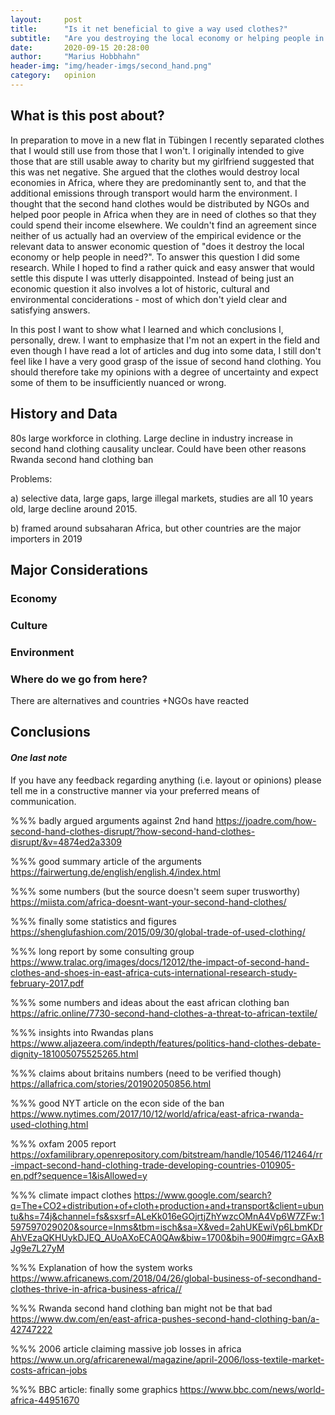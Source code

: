```yaml
---
layout:     post
title:      "Is it net beneficial to give a way used clothes?"
subtitle:   "Are you destroying the local economy or helping people in need?"
date:       2020-09-15 20:28:00
author:     "Marius Hobbhahn"
header-img: "img/header-imgs/second_hand.png"
category:   opinion
---
```


## **What is this post about?**

In preparation to move in a new flat in Tübingen I recently separated clothes that I would still use from those that I won't. I originally intended to give those that are still usable away to charity but my girlfriend suggested that this was net negative. She argued that the clothes would destroy local economies in Africa, where they are predominantly sent to, and that the additional emissions through transport would harm the environment. I thought that the second hand clothes would be distributed by NGOs and helped poor people in Africa when they are in need of clothes so that they could spend their income elsewhere. We couldn't find an agreement since neither of us actually had an overview of the empirical evidence or the relevant data to answer economic question of "does it destroy the local economy or help people in need?". To answer this question I did some research. While I hoped to find a rather quick and easy answer that would settle this dispute I was utterly disappointed. Instead of being just an economic question it also involves a lot of historic, cultural and environmental conciderations - most of which don't yield clear and satisfying answers. 

In this post I want to show what I learned and which conclusions I, personally, drew. I want to emphasize that I'm not an expert in the field and even though I have read a lot of articles and dug into some data, I still don't feel like I have a very good grasp of the issue of second hand clothing. You should therefore take my opinions with a degree of uncertainty and expect some of them to be insufficiently nuanced or wrong. 

## History and Data

80s large workforce in clothing. 
Large decline in industry
increase in second hand clothing
causality unclear. Could have been other reasons
Rwanda second hand clothing ban

Problems: 

a) selective data, large gaps, large illegal markets, studies are all 10 years old, large decline around 2015. 

b) framed around subsaharan Africa, but other countries are the major importers in 2019

## Major Considerations



### Economy


### Culture


### Environment


### Where do we go from here?

There are alternatives and countries +NGOs have reacted

## Conclusions


#### ***One last note***

If you have any feedback regarding anything (i.e. layout or opinions) please tell me in a constructive manner via your preferred means of communication.


%%% badly argued arguments against 2nd hand
https://joadre.com/how-second-hand-clothes-disrupt/?how-second-hand-clothes-disrupt/&v=4874ed2a3309

%%% good summary article of the arguments
https://fairwertung.de/english/english.4/index.html

%%% some numbers (but the source doesn't seem super trusworthy)
https://miista.com/africa-doesnt-want-your-second-hand-clothes/

%%% finally some statistics and figures
https://shenglufashion.com/2015/09/30/global-trade-of-used-clothing/

%%% long report by some consulting group
https://www.tralac.org/images/docs/12012/the-impact-of-second-hand-clothes-and-shoes-in-east-africa-cuts-international-research-study-february-2017.pdf

%%% some numbers and ideas about the east african clothing ban
https://afric.online/7730-second-hand-clothes-a-threat-to-african-textile/

%%% insights into Rwandas plans
https://www.aljazeera.com/indepth/features/politics-hand-clothes-debate-dignity-181005075525265.html

%%% claims about britains numbers (need to be verified though)
https://allafrica.com/stories/201902050856.html

%%% good NYT article on the econ side of the ban
https://www.nytimes.com/2017/10/12/world/africa/east-africa-rwanda-used-clothing.html

%%% oxfam 2005 report
https://oxfamilibrary.openrepository.com/bitstream/handle/10546/112464/rr-impact-second-hand-clothing-trade-developing-countries-010905-en.pdf?sequence=1&isAllowed=y

%%% climate impact clothes
https://www.google.com/search?q=The+CO2+distribution+of+cloth+production+and+transport&client=ubuntu&hs=74j&channel=fs&sxsrf=ALeKk016eGOjrtjZhYwzcOMnA4Vp6W7ZFw:1597597029020&source=lnms&tbm=isch&sa=X&ved=2ahUKEwiVp6LbmKDrAhVEzaQKHUykDJEQ_AUoAXoECA0QAw&biw=1700&bih=900#imgrc=GAxBJg9e7L27yM

%%% Explanation of how the system works
https://www.africanews.com/2018/04/26/global-business-of-secondhand-clothes-thrive-in-africa-business-africa//

%%% Rwanda second hand clothing ban might not be that bad
https://www.dw.com/en/east-africa-pushes-second-hand-clothing-ban/a-42747222

%%% 2006 article claiming massive job losses in africa
https://www.un.org/africarenewal/magazine/april-2006/loss-textile-market-costs-african-jobs

%%% BBC article: finally some graphics
https://www.bbc.com/news/world-africa-44951670



